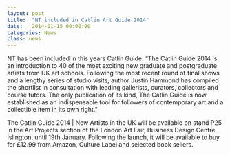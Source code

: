 ```yaml
---
layout: post
title:  "NT included in Catlin Art Guide 2014"
date:   2014-01-15 00:00:00
categories: News
class: news
---
```


NT has been included in this years Catlin Guide. “The Catlin Guide 2014 is an introduction to 40 of the most exciting new graduate and postgraduate artists from UK art schools. Following the most recent round of final shows and a lengthy series of studio visits, author Justin Hammond has compiled the shortlist in consultation with leading gallerists, curators, collectors and course tutors. The only publication of its kind, The Catlin Guide is now established as an indispensable tool for followers of contemporary art and a collectible item in its own right.” 

The Catlin Guide 2014 | New Artists in the UK will be available on stand P25 in the Art Projects section of the London Art Fair, Business Design Centre, Islington, until 19th January. Following the launch, it will be available to buy for £12.99 from Amazon, Culture Label and selected book sellers.